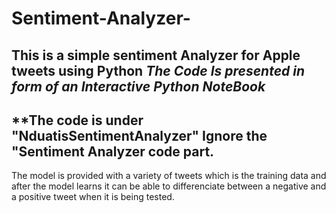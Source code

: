 # Sentiment-Analyzer-
This is a simple sentiment Analyzer for Apple tweets using Python
*The Code Is presented in form of an Interactive Python NoteBook*
----------------------------------------------------------------
**The code is under "NduatisSentimentAnalyzer" Ignore the "Sentiment Analyzer code part.
-----------------------------------------------------------------------------------------
The model is provided with a variety of tweets which is the training data and after the model learns it can be able to differenciate between a negative and a positive tweet when it is being tested.
